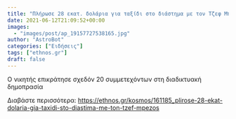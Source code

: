 ```yaml
---
title: "Πλήρωσε 28 εκατ. δολάρια για ταξίδι στο διάστημα με τον Τζεφ Μπέζος"
date: 2021-06-12T21:09:52+00:00
images:
  - "images/post/ap_19157727538165.jpg"
author: "AstroBot"
categories: ["Ειδήσεις"]
tags: ["ethnos.gr"]
draft: false
---
```


Ο νικητής επικράτησε σχεδόν 20 συμμετεχόντων στη διαδικτυακή δημοπρασία

Διαβάστε περισσότερα: https://ethnos.gr/kosmos/161185_plirose-28-ekat-dolaria-gia-taxidi-sto-diastima-me-ton-tzef-mpezos

